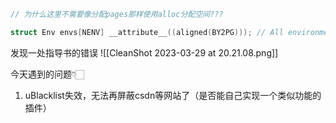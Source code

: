```c
// 为什么这里不需要像分配pages那样使用alloc分配空间???

struct Env envs[NENV] __attribute__((aligned(BY2PG))); // All environments
```
发现一处指导书的错误
![[CleanShot 2023-03-29 at 20.21.08.png]]

今天遇到的问题👇🏻
1. uBlacklist失效，无法再屏蔽csdn等网站了（是否能自己实现一个类似功能的插件）